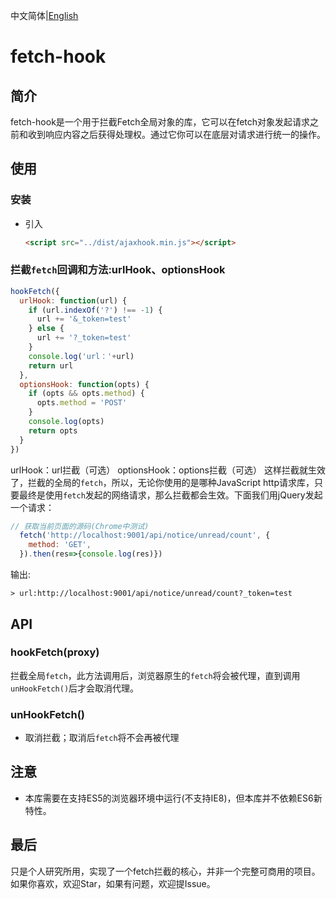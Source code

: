 中文简体|[English](./README-EN.md)

# fetch-hook

## 简介

fetch-hook是一个用于拦截Fetch全局对象的库，它可以在fetch对象发起请求之前和收到响应内容之后获得处理权。通过它你可以在底层对请求进行统一的操作。

## 使用

### 安装

- 引入

  ```html
  <script src="../dist/ajaxhook.min.js"></script>
  ```
 

### 拦截`fetch`回调和方法:urlHook、optionsHook

```javascript
hookFetch({
  urlHook: function(url) {
    if (url.indexOf('?') !== -1) {
      url += '&_token=test'
    } else {
      url += '?_token=test'
    }
    console.log('url：'+url)
    return url
  },
  optionsHook: function(opts) {
    if (opts && opts.method) {
      opts.method = 'POST'
    }
    console.log(opts)
    return opts
  }
})


```
urlHook：url拦截（可选）
optionsHook：options拦截（可选）
这样拦截就生效了，拦截的全局的`fetch`，所以，无论你使用的是哪种JavaScript http请求库，只要最终是使用`fetch`发起的网络请求，那么拦截都会生效。下面我们用jQuery发起一个请求：

```javascript
// 获取当前页面的源码(Chrome中测试)
  fetch('http://localhost:9001/api/notice/unread/count', {
    method: 'GET',
  }).then(res=>{console.log(res)})
```

输出:

```
> url:http://localhost:9001/api/notice/unread/count?_token=test
```

## API

### hookFetch(proxy)

拦截全局`fetch`，此方法调用后，浏览器原生的`fetch`将会被代理，直到调用`unHookFetch()`后才会取消代理。


### unHookFetch()

- 取消拦截；取消后`fetch`将不会再被代理



## 注意

- 本库需要在支持ES5的浏览器环境中运行(不支持IE8)，但本库并不依赖ES6新特性。

## 最后

只是个人研究所用，实现了一个fetch拦截的核心，并非一个完整可商用的项目。如果你喜欢，欢迎Star，如果有问题，欢迎提Issue。





